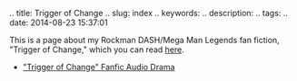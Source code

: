 .. title: Trigger of Change
.. slug: index
.. keywords: 
.. description: 
.. tags: 
.. date: 2014-08-23 15:37:01

This is a page about my Rockman DASH/Mega Man Legends fan fiction, "Trigger of
Change," which you can read [here][fftoc].

* ["Trigger of Change" Fanfic Audio Drama](/en/rockman/toc/drama)

[fftoc]: https://www.fanfiction.net/s/10564022/1/Trigger-of-Change

